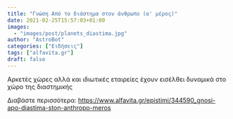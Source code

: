 ```yaml
---
title: "Γνώση Από το διάστημα στον άνθρωπο (α' μέρος)"
date: 2021-02-25T15:57:03+01:00
images:
  - "images/post/planets_diastima.jpg"
author: "AstroBot"
categories: ["Ειδήσεις"]
tags: ["alfavita.gr"]
draft: false
---
```


Aρκετές χώρες αλλά και ιδιωτικές εταιρείες έχουν εισέλθει δυναμικά στο χώρο της διαστημικής

Διαβάστε περισσότερα: https://www.alfavita.gr/epistimi/344590_gnosi-apo-diastima-ston-anthropo-meros

